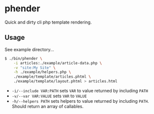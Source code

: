 # phender

Quick and dirty cli php template rendering.

## Usage

See example directory...

```sh
$ ./bin/phender \
    -i articles:./example/article-data.php \
    -v "site:My Site" \
    -h ./example/helpers.php \
    ./example/template/articles.phtml \
    ./example/template/layout.phtml > articles.html
```

- `-i/--include VAR:PATH` sets `VAR` to value returned by including `PATH`
- `-v/--var VAR:VALUE` sets `VAR` to `VALUE`
- `-h/--helpers PATH` sets helpers to value returned by including `PATH`. Should
  return an array of callables.
